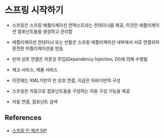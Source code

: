 # 스프링 시작하기

* 스프링은 스프링 애플리케이션 컨텍스트라는 컨테이너를 제공, 이것은 애플리케이션 컴포넌트들을 생성하고 관리함
* 애플리케이션 컨테이너 또는 빈들은 스프링 애플리케이션 내부에서 서로 연결되어 완전한 어플리케이션을 만듬
* 빈의 상호 연결은 의존성 주입(Dependency Injection, DI)에 의해 수행됨

* 재고 서비스, 제품 서비스

* 이전에는 XML기반의 빈 상호 연결, 지금은 자바기반의 구성
* 스프링은 자동으로 컴포넌트들을 구성하는 자동 구성 기능을 제공
* 자동 연결, 컴포넌트 검색


## References

* [스프링 인 액션 5판](http://www.kyobobook.co.kr/product/detailViewKor.laf?ejkGb=KOR&mallGb=KOR&barcode=9791190665186&orderClick=LEa&Kc=)